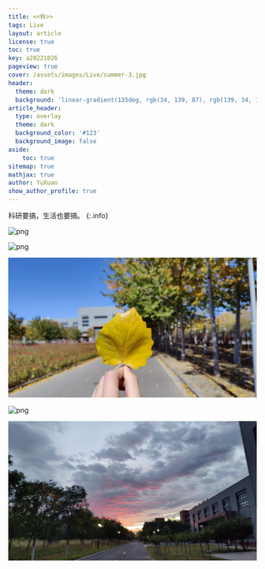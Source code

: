 ```yaml
---
title: <<秋>>
tags: Live 
layout: article
license: true
toc: true
key: a20221026
pageview: true
cover: /assets/images/Live/summer-3.jpg
header:
  theme: dark
  background: 'linear-gradient(135deg, rgb(34, 139, 87), rgb(139, 34, 139))'
article_header:
  type: overlay
  theme: dark
  background_color: '#123'
  background_image: false
aside:
    toc: true
sitemap: true
mathjax: true
author: YuXuan
show_author_profile: true
---
```

科研要搞，生活也要搞。
{:.info}
<!--more-->

![png](../assets/images/Live/summer-2.jpg)

![png](../assets/images/Live/summer-1.jpg)

![png](../assets/images/Live/summer-3.jpg)

![png](../assets/images/Live/summer-4.jpg)

![png](../assets/images/Live/summer-5.jpg)




